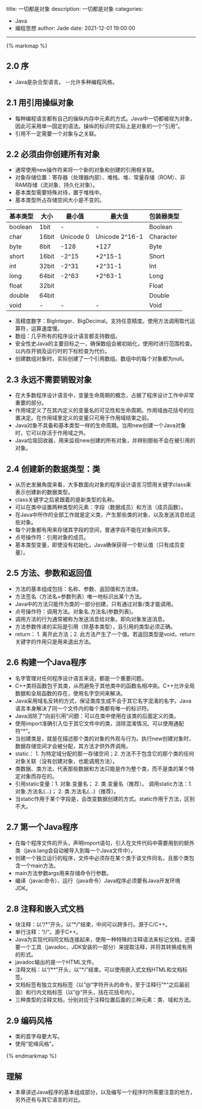 title: 一切都是对象
description: 一切都是对象
categories: 
  - Java
  - 编程思想
author: Jade
date: 2021-12-01 19:00:00
---

{% markmap %}

## 2.0 序
- Java是杂合型语言。 --允许多种编程风格。

## 2.1 用引用操纵对象
- 每种编程语言都有自己的操纵内存中元素的方式。Java中一切都被视为对象，因此可采用单一固定的语法。操纵的标识符实际上是对象的一个“引用”。
- 引用不一定需要一个对象与之关联。

## 2.2 必须由你创建所有对象
- 通常使用new操作符来将一个新的对象和创建的引用相关联。
- 对象存储位置：寄存器（处理器内部）、堆栈、堆、常量存储（ROM）、非RAM存储（流对象、持久化对象）。
- 基本类型需要特殊对待，置于堆栈中。
- 基本类型所占存储空间大小是不变的。

|基本类型|大小|最小值|最大值|包装器类型|
|-|-|-|-|-|
|boolean|1bit|-|-|Boolean|
|char|16bit|Unicode 0|Unicode 2^16-1|Character|
|byte|8bit|-128|+127|Byte|
|short|16bit|-2^15|+2^15-1|Short|
|int|32bit|-2^31|+2^31-1|Int|
|long|64bit|-2^63|+2^63-1|Long|
|float|32bit|||Float|
|double|64bit|||Double|
|void|-|-|-|Void|

- 高精度数字：BigInteger、BigDecimal。支持任意精度。使用方法调用取代运算符，运算速度慢。
- 数组：几乎所有的程序设计语言都支持数组。
- 安全性史Java的主要目标之一，确保数组会被初始化，使用时进行范围检查。以内存开销及运行时的下标检查为代价。
- 创建数组对象时，实际创建了一个引用数组。数组中的每个对象都为null。

## 2.3 永远不需要销毁对象
- 在大多数程序设计语言中，变量生命周期的概念，占据了程序设计工作中非常重要的部分。
- 作用域定义了在其内定义的变量名的可见性和生命周期。作用域由花括号的位置决定。在作用域里定义的变量只可用于作用域结束之前。
- Java对象不具备和基本类型一样的生命周期。当用new创建一个Java对象时，它可以存活于作用域之外。
- Java垃圾回收器，用来监视new创建的所有对象，并辨别那些不会在被引用的对象。

## 2.4 创建新的数据类型：类
- 从历史发展角度来看，大多数面向对象的程序设计语言习惯用关键字class来表示创建新的数据类型。
- class关键字之后紧跟着的是新类型的名称。
- 可以在类中设置两种类型的元素：字段（数据成员）和方法（成员函数）。
- 在Java中所作的全部工作就是定义类，产生那些类的对象，以及发送消息给这些对象。
- 每个对象都有用来存储其字段的空间，普通字段不能在对象间共享。
- 点号操作符：引用对象的成员。
- 基本类型变量，即使没有初始化，Java确保获得一个默认值（只有成员变量）。

## 2.5 方法、参数和返回值
- 方法的基本组成包括：名称、参数、返回值和方法体。
- 方法签名（方法名+参数列表）唯一地标识出某个方法。
- Java中的方法只能作为类的一部分创建，只有通过对象/类才能调用。
- 点号操作符：调用方法。对象名.方法名(参数列表)。
- 调用方法的行为通常被称为发送消息给对象。即向对象发送消息。
- 方法参数传递的实际是引用（除基本类型），且引用的类型必须正确。
- return： 1. 离开此方法；2. 此方法产生了一个值。若返回类型是void，return关键字的作用只是用来退出方法。

## 2.6 构建一个Java程序
- 名字管理对任何程序设计语言来说，都是一个重要问题。
- C++类将函数包于其类，从而避免于其他类中的函数名相冲突。C++允许全局数据和全局函数的存在，使用名字空间来解决。
- Java采用域名反转的方式，保证类库生成不会于其它名字混淆的名字。Java语言本身解决了同一个文件内的每个类都有唯一的标识符。
- Java消除了“向前引用”问题：可以在类中使用在该类的后面定义的类。
- 使用import准确引入位于其它文件中的类，消除混淆情况。可以使用通配符“*”。
- 当创建类是，就是在描述那个类的对象的外观与行为。执行new创建对象时，数据存储空间才会被分配，其方法才供外界调用。
- static： 1. 为特定域分配的那一存储空间；2. 方法不于包含它的那个类的任何对象关联（没有创建对象，也能调用方法）。
- 类数据、类方法，代表那些数据和方法只能是作为整个类，而不是类的某个特定对象而存在的。
- 引用static变量：1. 对象.变量名； 2. 类.变量名（推荐）。 调用static方法：1. 对象.方法名(...)； 2. 类.方法名(...)（推荐）。
- 当static作用于某个字段是，会改变数据创建的方式。static作用于方法，区别不大。

## 2.7 第一个Java程序
- 在每个程序文件的开头，声明import语句，引入在文件代码中需要用到的额外类（java.lang会自动被导入到每一个Java文件中）。
- 创建一个独立运行的程序，文件中必须存在某个类于该文件同名，且那个类包含一个main方法。
- main方法参数args用来存储命令行参数。
- 编译（javac命令）、运行（java命令）Java程序必须要有Java开发环境JDK。

## 2.8 注释和嵌入式文档
- 块注释：以“/\*”开头，以“\*/”结束，中间可以跨多行。源于C/C++。
- 单行注释：“//”。源于C++。
- Java为实现代码同文档连接起来，使用一种特殊的注释语法来标记文档，还需要一个工具（javadoc，JDK安装的一部分）来提取注释，并将其转换成有用的形式。
- javadoc输出的是一个HTML文件。
- 注释文档：以“/**”开头，以“\*/”结束。可以使用嵌入式文档HTML和文档标签。
- 文档标签有独立文档标签（以”@“字符开头的命令，至于注释行”\*“之后最前面）和行内文档标签（以”@“开头，括在花括号内）。
- 三种类型的注释文档，分别对应于注释位置后面的三种元素：类、域和方法。

## 2.9 编码风格
- 类的首字母要大写。
- 使用“驼峰风格”。

{% endmarkmap %}

## 理解
- 本章讲述Java程序的基本组成部分，以及编写一个程序时所需要注意的地方，另外还有与其它语言的对比。